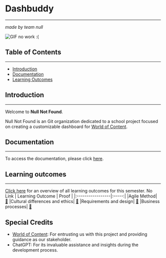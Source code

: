 
# Dashbuddy
***
*made by team null*

![GIF no work :(](https://armory.visualsoldiers.com/wp-content/uploads/2020/10/ezgif.com-gif-maker.gif)

## Table of Contents
***
- [Introduction](#introduction)
- [Documentation](#documentation)
- [Learning Outcomes](#learning-outcomes)

## Introduction
***
Welcome to **Null Not Found**.

Null Not Found is an Git organization dedicated to a school project focused on creating a customizable dashboard for [World of Content](https://worldofcontent.com/en-gb/).

## Documentation
***
To access the documentation, please click [here]().

## Learning outcomes
***
[Click here]() for an overview of all learning outcomes for this semester. No Link
| Learning Outcome | Proof |
|:-----------------|:-----:|
|Agile Method| [🔗]()
|Cultural differences and ethics| [🔗]()
|Requirements and design| [🔗]()
|Business processes| [🔗]()

## Special Credits

  + [World of Content](https://worldofcontent.com/en-gb/): For entrusting us with this project and providing guidance as our stakeholder.
  + ChatGPT: For its invaluable assistance and insights during the development process.

